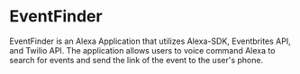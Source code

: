 # EventFinder

<!-- [Live Link] -->

EventFinder is an Alexa Application that utilizes Alexa-SDK, Eventbrites API, and Twilio API. The application allows users to voice command Alexa to search for events and send the link of the event to the user's phone.
